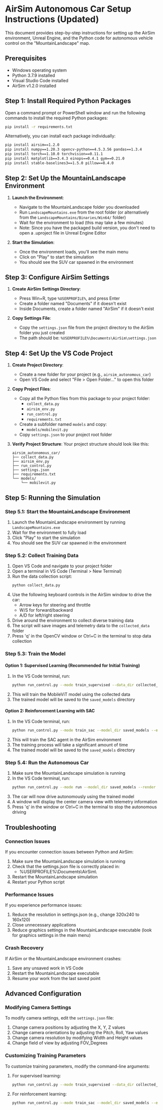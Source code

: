 # AirSim Autonomous Car Setup Instructions (Updated)

This document provides step-by-step instructions for setting up the AirSim environment, Unreal Engine, and the Python code for autonomous vehicle control on the "MountainLandscape" map.

## Prerequisites

- Windows operating system
- Python 3.7.9 installed
- Visual Studio Code installed
- AirSim v1.2.0 installed

## Step 1: Install Required Python Packages

Open a command prompt or PowerShell window and run the following commands to install the required Python packages:

```bash
pip install -r requirements.txt
```

Alternatively, you can install each package individually:

```bash
pip install airsim==1.2.0
pip install numpy==1.20.3 opencv-python==4.5.3.56 pandas==1.3.4
pip install torch==1.10.0 torchvision==0.11.1
pip install matplotlib==3.4.3 einops==0.4.1 gym==0.21.0
pip install stable-baselines3==1.5.0 pillow==8.4.0
```

## Step 2: Set Up the MountainLandscape Environment

1. **Launch the Environment**:
   - Navigate to the MountainLandscape folder you downloaded
   - Run `LandscapeMountains.exe` from the root folder (or alternatively from the `LandscapeMountains/Binaries/Win64/` folder)
   - Wait for the environment to load (this may take a few minutes)
   - Note: Since you have the packaged build version, you don't need to open a .uproject file in Unreal Engine Editor

2. **Start the Simulation**:
   - Once the environment loads, you'll see the main menu
   - Click on "Play" to start the simulation
   - You should see the SUV car spawned in the environment

## Step 3: Configure AirSim Settings

1. **Create AirSim Settings Directory**:
   - Press Win+R, type `%USERPROFILE%`, and press Enter
   - Create a folder named "Documents" if it doesn't exist
   - Inside Documents, create a folder named "AirSim" if it doesn't exist

2. **Copy Settings File**:
   - Copy the `settings.json` file from the project directory to the AirSim folder you just created
   - The path should be: `%USERPROFILE%\Documents\AirSim\settings.json`

## Step 4: Set Up the VS Code Project

1. **Create Project Directory**:
   - Create a new folder for your project (e.g., `airsim_autonomous_car`)
   - Open VS Code and select "File > Open Folder..." to open this folder

2. **Copy Project Files**:
   - Copy all the Python files from this package to your project folder:
     - `collect_data.py`
     - `airsim_env.py`
     - `run_control.py`
     - `requirements.txt`
   - Create a subfolder named `models` and copy:
     - `models/mobilevit.py`
   - Copy `settings.json` to your project root folder

3. **Verify Project Structure**:
   Your project structure should look like this:
   ```
   airsim_autonomous_car/
   ├── collect_data.py
   ├── airsim_env.py
   ├── run_control.py
   ├── settings.json
   ├── requirements.txt
   └── models/
       └── mobilevit.py
   ```

## Step 5: Running the Simulation

### Step 5.1: Start the MountainLandscape Environment

1. Launch the MountainLandscape environment by running `LandscapeMountains.exe`
2. Wait for the environment to fully load
3. Click "Play" to start the simulation
4. You should see the SUV car spawned in the environment

### Step 5.2: Collect Training Data

1. Open VS Code and navigate to your project folder
2. Open a terminal in VS Code (Terminal > New Terminal)
3. Run the data collection script:
   ```bash
   python collect_data.py
   ```
4. Use the following keyboard controls in the AirSim window to drive the car:
   - Arrow keys for steering and throttle
   - W/S for forward/backward
   - A/D for left/right steering
5. Drive around the environment to collect diverse training data
6. The script will save images and telemetry data to the `collected_data` folder
7. Press 'q' in the OpenCV window or Ctrl+C in the terminal to stop data collection

### Step 5.3: Train the Model

#### Option 1: Supervised Learning (Recommended for Initial Training)

1. In the VS Code terminal, run:
   ```bash
   python run_control.py --mode train_supervised --data_dir collected_data --model_dir saved_models --batch_size 32
   ```
2. This will train the MobileViT model using the collected data
3. The trained model will be saved to the `saved_models` directory

#### Option 2: Reinforcement Learning with SAC

1. In the VS Code terminal, run:
   ```bash
   python run_control.py --mode train_sac --model_dir saved_models --episodes 1000 --batch_size 64
   ```
2. This will train the SAC agent in the AirSim environment
3. The training process will take a significant amount of time
4. The trained model will be saved to the `saved_models` directory

### Step 5.4: Run the Autonomous Car

1. Make sure the MountainLandscape simulation is running
2. In the VS Code terminal, run:
   ```bash
   python run_control.py --mode run --model_dir saved_models --render
   ```
3. The car will now drive autonomously using the trained model
4. A window will display the center camera view with telemetry information
5. Press 'q' in the window or Ctrl+C in the terminal to stop the autonomous driving

## Troubleshooting

### Connection Issues

If you encounter connection issues between Python and AirSim:

1. Make sure the MountainLandscape simulation is running
2. Check that the settings.json file is correctly placed in:
   - %USERPROFILE%\Documents\AirSim\
3. Restart the MountainLandscape simulation
4. Restart your Python script

### Performance Issues

If you experience performance issues:

1. Reduce the resolution in settings.json (e.g., change 320x240 to 160x120)
2. Close unnecessary applications
3. Reduce graphics settings in the MountainLandscape executable (look for graphics settings in the main menu)

### Crash Recovery

If AirSim or the MountainLandscape environment crashes:

1. Save any unsaved work in VS Code
2. Restart the MountainLandscape executable
3. Resume your work from the last saved point

## Advanced Configuration

### Modifying Camera Settings

To modify camera settings, edit the `settings.json` file:

1. Change camera positions by adjusting the X, Y, Z values
2. Change camera orientations by adjusting the Pitch, Roll, Yaw values
3. Change camera resolution by modifying Width and Height values
4. Change field of view by adjusting FOV_Degrees

### Customizing Training Parameters

To customize training parameters, modify the command-line arguments:

1. For supervised learning:
   ```bash
   python run_control.py --mode train_supervised --data_dir collected_data --model_dir saved_models --batch_size 64
   ```

2. For reinforcement learning:
   ```bash
   python run_control.py --mode train_sac --model_dir saved_models --episodes 2000 --batch_size 128
   ```
